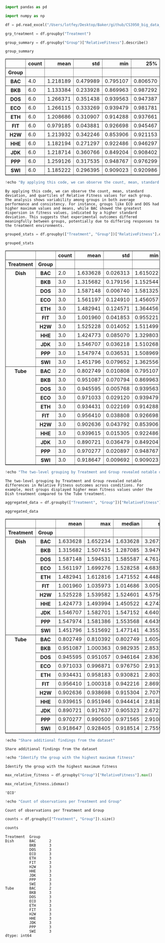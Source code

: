 ```python
import pandas as pd
```


```python
import numpy as np
```


```python
df = pd.read_excel("/Users/lotfey/Desktop/Baker/github/CS3950_big_data_analytics/module_4/lab_8/Lab 8 - Treatment.xls")
```


```python
grp_treatment = df.groupby("Treatment")
```


```python
group_summary = df.groupby("Group")["RelativeFitness"].describe()
```


```python
group_summary
```




<div>
<style scoped>
    .dataframe tbody tr th:only-of-type {
        vertical-align: middle;
    }

    .dataframe tbody tr th {
        vertical-align: top;
    }

    .dataframe thead th {
        text-align: right;
    }
</style>
<table border="1" class="dataframe">
  <thead>
    <tr style="text-align: right;">
      <th></th>
      <th>count</th>
      <th>mean</th>
      <th>std</th>
      <th>min</th>
      <th>25%</th>
      <th>50%</th>
      <th>75%</th>
      <th>max</th>
    </tr>
    <tr>
      <th>Group</th>
      <th></th>
      <th></th>
      <th></th>
      <th></th>
      <th></th>
      <th></th>
      <th></th>
      <th></th>
    </tr>
  </thead>
  <tbody>
    <tr>
      <th>BAC</th>
      <td>4.0</td>
      <td>1.218189</td>
      <td>0.479989</td>
      <td>0.795107</td>
      <td>0.806570</td>
      <td>1.212707</td>
      <td>1.624325</td>
      <td>1.652234</td>
    </tr>
    <tr>
      <th>BKB</th>
      <td>6.0</td>
      <td>1.133384</td>
      <td>0.233928</td>
      <td>0.869963</td>
      <td>0.987292</td>
      <td>1.076454</td>
      <td>1.253450</td>
      <td>1.507415</td>
    </tr>
    <tr>
      <th>DOS</th>
      <td>6.0</td>
      <td>1.266371</td>
      <td>0.351438</td>
      <td>0.939563</td>
      <td>0.947387</td>
      <td>1.266191</td>
      <td>1.584521</td>
      <td>1.594531</td>
    </tr>
    <tr>
      <th>ECO</th>
      <td>6.0</td>
      <td>1.266115</td>
      <td>0.333269</td>
      <td>0.939479</td>
      <td>0.981781</td>
      <td>1.226464</td>
      <td>1.510207</td>
      <td>1.699276</td>
    </tr>
    <tr>
      <th>ETH</th>
      <td>6.0</td>
      <td>1.208686</td>
      <td>0.310907</td>
      <td>0.914288</td>
      <td>0.937661</td>
      <td>1.161320</td>
      <td>1.444778</td>
      <td>1.612816</td>
    </tr>
    <tr>
      <th>FIT</th>
      <td>6.0</td>
      <td>0.979185</td>
      <td>0.043881</td>
      <td>0.926698</td>
      <td>0.945467</td>
      <td>0.977769</td>
      <td>1.011094</td>
      <td>1.035973</td>
    </tr>
    <tr>
      <th>H2W</th>
      <td>6.0</td>
      <td>1.213932</td>
      <td>0.342246</td>
      <td>0.853906</td>
      <td>0.921153</td>
      <td>1.225099</td>
      <td>1.521326</td>
      <td>1.539582</td>
    </tr>
    <tr>
      <th>HHE</th>
      <td>6.0</td>
      <td>1.182194</td>
      <td>0.271297</td>
      <td>0.922486</td>
      <td>0.946297</td>
      <td>1.140874</td>
      <td>1.420342</td>
      <td>1.493994</td>
    </tr>
    <tr>
      <th>JDK</th>
      <td>6.0</td>
      <td>1.218714</td>
      <td>0.360766</td>
      <td>0.849204</td>
      <td>0.908402</td>
      <td>1.213953</td>
      <td>1.537931</td>
      <td>1.582701</td>
    </tr>
    <tr>
      <th>PPP</th>
      <td>6.0</td>
      <td>1.259126</td>
      <td>0.317535</td>
      <td>0.948767</td>
      <td>0.976299</td>
      <td>1.249735</td>
      <td>1.542419</td>
      <td>1.581386</td>
    </tr>
    <tr>
      <th>SWI</th>
      <td>6.0</td>
      <td>1.185222</td>
      <td>0.296395</td>
      <td>0.909023</td>
      <td>0.920986</td>
      <td>1.145480</td>
      <td>1.448495</td>
      <td>1.515692</td>
    </tr>
  </tbody>
</table>
</div>




```python
!echo "By applying this code, we can observe the count, mean, standard deviation, and quartiles of Relative Fitness values for each group. The analysis shows variability among groups in both average performance and consistency. For instance, groups like ECO and DOS had higher maximum values and means, while BAC showed the greatest dispersion in fitness values, indicated by a higher standard deviation. This suggests that experimental outcomes differed meaningfully between groups, potentially due to differing responses to the treatment environments."
```

    By applying this code, we can observe the count, mean, standard deviation, and quartiles of Relative Fitness values for each group. The analysis shows variability among groups in both average performance and consistency. For instance, groups like ECO and DOS had higher maximum values and means, while BAC showed the greatest dispersion in fitness values, indicated by a higher standard deviation. This suggests that experimental outcomes differed meaningfully between groups, potentially due to differing responses to the treatment environments.



```python
grouped_stats = df.groupby(["Treatment", "Group"])["RelativeFitness"].describe()
```


```python
grouped_stats
```




<div>
<style scoped>
    .dataframe tbody tr th:only-of-type {
        vertical-align: middle;
    }

    .dataframe tbody tr th {
        vertical-align: top;
    }

    .dataframe thead th {
        text-align: right;
    }
</style>
<table border="1" class="dataframe">
  <thead>
    <tr style="text-align: right;">
      <th></th>
      <th></th>
      <th>count</th>
      <th>mean</th>
      <th>std</th>
      <th>min</th>
      <th>25%</th>
      <th>50%</th>
      <th>75%</th>
      <th>max</th>
    </tr>
    <tr>
      <th>Treatment</th>
      <th>Group</th>
      <th></th>
      <th></th>
      <th></th>
      <th></th>
      <th></th>
      <th></th>
      <th></th>
      <th></th>
    </tr>
  </thead>
  <tbody>
    <tr>
      <th rowspan="11" valign="top">Dish</th>
      <th>BAC</th>
      <td>2.0</td>
      <td>1.633628</td>
      <td>0.026313</td>
      <td>1.615022</td>
      <td>1.624325</td>
      <td>1.633628</td>
      <td>1.642931</td>
      <td>1.652234</td>
    </tr>
    <tr>
      <th>BKB</th>
      <td>3.0</td>
      <td>1.315682</td>
      <td>0.179156</td>
      <td>1.152544</td>
      <td>1.219815</td>
      <td>1.287085</td>
      <td>1.397250</td>
      <td>1.507415</td>
    </tr>
    <tr>
      <th>DOS</th>
      <td>3.0</td>
      <td>1.587148</td>
      <td>0.006740</td>
      <td>1.581325</td>
      <td>1.583456</td>
      <td>1.585587</td>
      <td>1.590059</td>
      <td>1.594531</td>
    </tr>
    <tr>
      <th>ECO</th>
      <td>3.0</td>
      <td>1.561197</td>
      <td>0.124910</td>
      <td>1.456057</td>
      <td>1.492157</td>
      <td>1.528258</td>
      <td>1.613767</td>
      <td>1.699276</td>
    </tr>
    <tr>
      <th>ETH</th>
      <td>3.0</td>
      <td>1.482941</td>
      <td>0.124571</td>
      <td>1.364456</td>
      <td>1.418004</td>
      <td>1.471552</td>
      <td>1.542184</td>
      <td>1.612816</td>
    </tr>
    <tr>
      <th>FIT</th>
      <td>3.0</td>
      <td>1.001960</td>
      <td>0.041853</td>
      <td>0.955221</td>
      <td>0.984953</td>
      <td>1.014686</td>
      <td>1.025329</td>
      <td>1.035973</td>
    </tr>
    <tr>
      <th>H2W</th>
      <td>3.0</td>
      <td>1.525228</td>
      <td>0.014052</td>
      <td>1.511499</td>
      <td>1.518050</td>
      <td>1.524601</td>
      <td>1.532092</td>
      <td>1.539582</td>
    </tr>
    <tr>
      <th>HHE</th>
      <td>3.0</td>
      <td>1.424773</td>
      <td>0.085070</td>
      <td>1.329803</td>
      <td>1.390162</td>
      <td>1.450522</td>
      <td>1.472258</td>
      <td>1.493994</td>
    </tr>
    <tr>
      <th>JDK</th>
      <td>3.0</td>
      <td>1.546707</td>
      <td>0.036218</td>
      <td>1.510268</td>
      <td>1.528710</td>
      <td>1.547152</td>
      <td>1.564926</td>
      <td>1.582701</td>
    </tr>
    <tr>
      <th>PPP</th>
      <td>3.0</td>
      <td>1.547974</td>
      <td>0.036531</td>
      <td>1.508969</td>
      <td>1.531269</td>
      <td>1.553568</td>
      <td>1.567477</td>
      <td>1.581386</td>
    </tr>
    <tr>
      <th>SWI</th>
      <td>3.0</td>
      <td>1.451796</td>
      <td>0.079652</td>
      <td>1.362556</td>
      <td>1.419848</td>
      <td>1.477141</td>
      <td>1.496417</td>
      <td>1.515692</td>
    </tr>
    <tr>
      <th rowspan="11" valign="top">Tube</th>
      <th>BAC</th>
      <td>2.0</td>
      <td>0.802749</td>
      <td>0.010808</td>
      <td>0.795107</td>
      <td>0.798928</td>
      <td>0.802749</td>
      <td>0.806570</td>
      <td>0.810392</td>
    </tr>
    <tr>
      <th>BKB</th>
      <td>3.0</td>
      <td>0.951087</td>
      <td>0.070794</td>
      <td>0.869963</td>
      <td>0.926449</td>
      <td>0.982935</td>
      <td>0.991649</td>
      <td>1.000363</td>
    </tr>
    <tr>
      <th>DOS</th>
      <td>3.0</td>
      <td>0.945595</td>
      <td>0.005768</td>
      <td>0.939563</td>
      <td>0.942864</td>
      <td>0.946164</td>
      <td>0.948610</td>
      <td>0.951057</td>
    </tr>
    <tr>
      <th>ECO</th>
      <td>3.0</td>
      <td>0.971033</td>
      <td>0.029120</td>
      <td>0.939479</td>
      <td>0.958115</td>
      <td>0.976750</td>
      <td>0.986811</td>
      <td>0.996871</td>
    </tr>
    <tr>
      <th>ETH</th>
      <td>3.0</td>
      <td>0.934431</td>
      <td>0.022169</td>
      <td>0.914288</td>
      <td>0.922555</td>
      <td>0.930821</td>
      <td>0.944502</td>
      <td>0.958183</td>
    </tr>
    <tr>
      <th>FIT</th>
      <td>3.0</td>
      <td>0.956410</td>
      <td>0.038808</td>
      <td>0.926698</td>
      <td>0.934457</td>
      <td>0.942216</td>
      <td>0.971267</td>
      <td>1.000318</td>
    </tr>
    <tr>
      <th>H2W</th>
      <td>3.0</td>
      <td>0.902636</td>
      <td>0.043792</td>
      <td>0.853906</td>
      <td>0.884605</td>
      <td>0.915304</td>
      <td>0.927001</td>
      <td>0.938698</td>
    </tr>
    <tr>
      <th>HHE</th>
      <td>3.0</td>
      <td>0.939615</td>
      <td>0.015305</td>
      <td>0.922486</td>
      <td>0.933450</td>
      <td>0.944414</td>
      <td>0.948180</td>
      <td>0.951946</td>
    </tr>
    <tr>
      <th>JDK</th>
      <td>3.0</td>
      <td>0.890721</td>
      <td>0.036479</td>
      <td>0.849204</td>
      <td>0.877263</td>
      <td>0.905323</td>
      <td>0.911480</td>
      <td>0.917637</td>
    </tr>
    <tr>
      <th>PPP</th>
      <td>3.0</td>
      <td>0.970277</td>
      <td>0.020897</td>
      <td>0.948767</td>
      <td>0.960166</td>
      <td>0.971565</td>
      <td>0.981033</td>
      <td>0.990500</td>
    </tr>
    <tr>
      <th>SWI</th>
      <td>3.0</td>
      <td>0.918647</td>
      <td>0.009692</td>
      <td>0.909023</td>
      <td>0.913768</td>
      <td>0.918514</td>
      <td>0.923459</td>
      <td>0.928405</td>
    </tr>
  </tbody>
</table>
</div>




```python
!echo "The two-level grouping by Treatment and Group revealed notable differences in Relative Fitness outcomes across conditions. For example, most groups displayed higher mean fitness values under the Dish treatment compared to the Tube treatment."
```

    The two-level grouping by Treatment and Group revealed notable differences in Relative Fitness outcomes across conditions. For example, most groups displayed higher mean fitness values under the Dish treatment compared to the Tube treatment.



```python
aggregated_data = df.groupby(["Treatment", "Group"])["RelativeFitness"].agg( ["mean", "max", "median", "sum", "std"] )
```


```python
aggregated_data
```




<div>
<style scoped>
    .dataframe tbody tr th:only-of-type {
        vertical-align: middle;
    }

    .dataframe tbody tr th {
        vertical-align: top;
    }

    .dataframe thead th {
        text-align: right;
    }
</style>
<table border="1" class="dataframe">
  <thead>
    <tr style="text-align: right;">
      <th></th>
      <th></th>
      <th>mean</th>
      <th>max</th>
      <th>median</th>
      <th>sum</th>
      <th>std</th>
    </tr>
    <tr>
      <th>Treatment</th>
      <th>Group</th>
      <th></th>
      <th></th>
      <th></th>
      <th></th>
      <th></th>
    </tr>
  </thead>
  <tbody>
    <tr>
      <th rowspan="11" valign="top">Dish</th>
      <th>BAC</th>
      <td>1.633628</td>
      <td>1.652234</td>
      <td>1.633628</td>
      <td>3.267256</td>
      <td>0.026313</td>
    </tr>
    <tr>
      <th>BKB</th>
      <td>1.315682</td>
      <td>1.507415</td>
      <td>1.287085</td>
      <td>3.947045</td>
      <td>0.179156</td>
    </tr>
    <tr>
      <th>DOS</th>
      <td>1.587148</td>
      <td>1.594531</td>
      <td>1.585587</td>
      <td>4.761443</td>
      <td>0.006740</td>
    </tr>
    <tr>
      <th>ECO</th>
      <td>1.561197</td>
      <td>1.699276</td>
      <td>1.528258</td>
      <td>4.683590</td>
      <td>0.124910</td>
    </tr>
    <tr>
      <th>ETH</th>
      <td>1.482941</td>
      <td>1.612816</td>
      <td>1.471552</td>
      <td>4.448824</td>
      <td>0.124571</td>
    </tr>
    <tr>
      <th>FIT</th>
      <td>1.001960</td>
      <td>1.035973</td>
      <td>1.014686</td>
      <td>3.005880</td>
      <td>0.041853</td>
    </tr>
    <tr>
      <th>H2W</th>
      <td>1.525228</td>
      <td>1.539582</td>
      <td>1.524601</td>
      <td>4.575683</td>
      <td>0.014052</td>
    </tr>
    <tr>
      <th>HHE</th>
      <td>1.424773</td>
      <td>1.493994</td>
      <td>1.450522</td>
      <td>4.274319</td>
      <td>0.085070</td>
    </tr>
    <tr>
      <th>JDK</th>
      <td>1.546707</td>
      <td>1.582701</td>
      <td>1.547152</td>
      <td>4.640121</td>
      <td>0.036218</td>
    </tr>
    <tr>
      <th>PPP</th>
      <td>1.547974</td>
      <td>1.581386</td>
      <td>1.553568</td>
      <td>4.643923</td>
      <td>0.036531</td>
    </tr>
    <tr>
      <th>SWI</th>
      <td>1.451796</td>
      <td>1.515692</td>
      <td>1.477141</td>
      <td>4.355389</td>
      <td>0.079652</td>
    </tr>
    <tr>
      <th rowspan="11" valign="top">Tube</th>
      <th>BAC</th>
      <td>0.802749</td>
      <td>0.810392</td>
      <td>0.802749</td>
      <td>1.605498</td>
      <td>0.010808</td>
    </tr>
    <tr>
      <th>BKB</th>
      <td>0.951087</td>
      <td>1.000363</td>
      <td>0.982935</td>
      <td>2.853261</td>
      <td>0.070794</td>
    </tr>
    <tr>
      <th>DOS</th>
      <td>0.945595</td>
      <td>0.951057</td>
      <td>0.946164</td>
      <td>2.836784</td>
      <td>0.005768</td>
    </tr>
    <tr>
      <th>ECO</th>
      <td>0.971033</td>
      <td>0.996871</td>
      <td>0.976750</td>
      <td>2.913100</td>
      <td>0.029120</td>
    </tr>
    <tr>
      <th>ETH</th>
      <td>0.934431</td>
      <td>0.958183</td>
      <td>0.930821</td>
      <td>2.803292</td>
      <td>0.022169</td>
    </tr>
    <tr>
      <th>FIT</th>
      <td>0.956410</td>
      <td>1.000318</td>
      <td>0.942216</td>
      <td>2.869231</td>
      <td>0.038808</td>
    </tr>
    <tr>
      <th>H2W</th>
      <td>0.902636</td>
      <td>0.938698</td>
      <td>0.915304</td>
      <td>2.707909</td>
      <td>0.043792</td>
    </tr>
    <tr>
      <th>HHE</th>
      <td>0.939615</td>
      <td>0.951946</td>
      <td>0.944414</td>
      <td>2.818846</td>
      <td>0.015305</td>
    </tr>
    <tr>
      <th>JDK</th>
      <td>0.890721</td>
      <td>0.917637</td>
      <td>0.905323</td>
      <td>2.672164</td>
      <td>0.036479</td>
    </tr>
    <tr>
      <th>PPP</th>
      <td>0.970277</td>
      <td>0.990500</td>
      <td>0.971565</td>
      <td>2.910832</td>
      <td>0.020897</td>
    </tr>
    <tr>
      <th>SWI</th>
      <td>0.918647</td>
      <td>0.928405</td>
      <td>0.918514</td>
      <td>2.755942</td>
      <td>0.009692</td>
    </tr>
  </tbody>
</table>
</div>




```python
!echo "Share additional findings from the dataset"
```

    Share additional findings from the dataset



```python
!echo "Identify the group with the highest maximum fitness"
```

    Identify the group with the highest maximum fitness



```python
max_relative_fitness = df.groupby("Group")["RelativeFitness"].max()
```


```python
max_relative_fitness.idxmax()
```




    'ECO'




```python
!echo "Count of observations per Treatment and Group"
```

    Count of observations per Treatment and Group



```python
counts = df.groupby(["Treatment", "Group"]).size()
```


```python
counts
```




    Treatment  Group
    Dish       BAC      2
               BKB      3
               DOS      3
               ECO      3
               ETH      3
               FIT      3
               H2W      3
               HHE      3
               JDK      3
               PPP      3
               SWI      3
    Tube       BAC      2
               BKB      3
               DOS      3
               ECO      3
               ETH      3
               FIT      3
               H2W      3
               HHE      3
               JDK      3
               PPP      3
               SWI      3
    dtype: int64




```python

```
